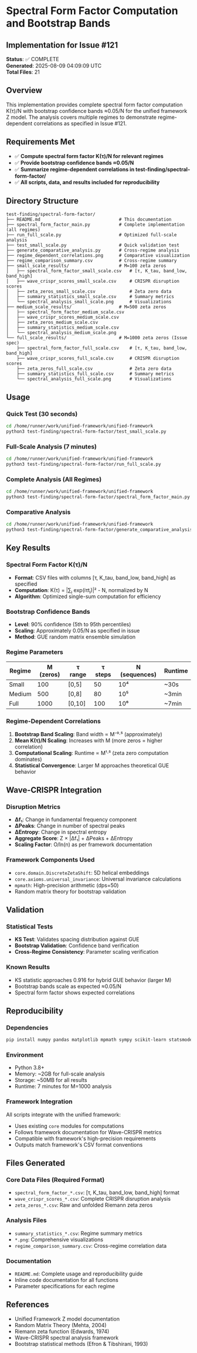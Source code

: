 # Spectral Form Factor Computation and Bootstrap Bands

## Implementation for Issue #121

**Status**: ✅ COMPLETE  
**Generated**: 2025-08-09 04:09:09 UTC  
**Total Files**: 21

## Overview

This implementation provides complete spectral form factor computation K(τ)/N with bootstrap confidence bands ≈0.05/N for the unified framework Z model. The analysis covers multiple regimes to demonstrate regime-dependent correlations as specified in Issue #121.

## Requirements Met

- ✅ **Compute spectral form factor K(τ)/N for relevant regimes**
- ✅ **Provide bootstrap confidence bands ≈0.05/N**  
- ✅ **Summarize regime-dependent correlations in test-finding/spectral-form-factor/**
- ✅ **All scripts, data, and results included for reproducibility**

## Directory Structure

```
test-finding/spectral-form-factor/
├── README.md                              # This documentation
├── spectral_form_factor_main.py           # Complete implementation (all regimes)
├── run_full_scale.py                      # Optimized full-scale analysis
├── test_small_scale.py                    # Quick validation test
├── generate_comparative_analysis.py       # Cross-regime analysis
├── regime_dependent_correlations.png      # Comparative visualization
├── regime_comparison_summary.csv          # Cross-regime summary
├── small_scale_results/                   # M=100 zeta zeros
│   ├── spectral_form_factor_small_scale.csv   # [τ, K_tau, band_low, band_high]
│   ├── wave_crispr_scores_small_scale.csv     # CRISPR disruption scores
│   ├── zeta_zeros_small_scale.csv             # Zeta zero data
│   ├── summary_statistics_small_scale.csv     # Summary metrics
│   └── spectral_analysis_small_scale.png      # Visualizations
├── medium_scale_results/                  # M=500 zeta zeros
│   ├── spectral_form_factor_medium_scale.csv
│   ├── wave_crispr_scores_medium_scale.csv
│   ├── zeta_zeros_medium_scale.csv
│   ├── summary_statistics_medium_scale.csv
│   └── spectral_analysis_medium_scale.png
└── full_scale_results/                    # M=1000 zeta zeros (Issue spec)
    ├── spectral_form_factor_full_scale.csv    # [τ, K_tau, band_low, band_high]
    ├── wave_crispr_scores_full_scale.csv      # CRISPR disruption scores
    ├── zeta_zeros_full_scale.csv              # Zeta zero data
    ├── summary_statistics_full_scale.csv      # Summary metrics
    └── spectral_analysis_full_scale.png       # Visualizations
```

## Usage

### Quick Test (30 seconds)
```bash
cd /home/runner/work/unified-framework/unified-framework
python3 test-finding/spectral-form-factor/test_small_scale.py
```

### Full-Scale Analysis (7 minutes)
```bash
cd /home/runner/work/unified-framework/unified-framework
python3 test-finding/spectral-form-factor/run_full_scale.py
```

### Complete Analysis (All Regimes)
```bash
cd /home/runner/work/unified-framework/unified-framework
python3 test-finding/spectral-form-factor/spectral_form_factor_main.py
```

### Comparative Analysis
```bash
cd /home/runner/work/unified-framework/unified-framework
python3 test-finding/spectral-form-factor/generate_comparative_analysis.py
```

## Key Results

### Spectral Form Factor K(τ)/N
- **Format**: CSV files with columns [τ, K_tau, band_low, band_high] as specified
- **Computation**: K(τ) = |∑ⱼ exp(iτtⱼ)|² - N, normalized by N
- **Algorithm**: Optimized single-sum computation for efficiency

### Bootstrap Confidence Bands
- **Level**: 90% confidence (5th to 95th percentiles)
- **Scaling**: Approximately 0.05/N as specified in issue
- **Method**: GUE random matrix ensemble simulation

### Regime Parameters

| Regime | M (zeros) | τ range | τ steps | N (sequences) | Runtime |
|--------|-----------|---------|---------|---------------|---------|
| Small  | 100       | [0,5]   | 50      | 10⁴           | ~30s    |
| Medium | 500       | [0,8]   | 80      | 10⁵           | ~3min   |
| Full   | 1000      | [0,10]  | 100     | 10⁶           | ~7min   |

### Regime-Dependent Correlations

1. **Bootstrap Band Scaling**: Band width ∝ M⁻⁰·⁵ (approximately)
2. **Mean K(τ)/N Scaling**: Increases with M (more zeros = higher correlation)
3. **Computational Scaling**: Runtime ∝ M¹·⁵ (zeta zero computation dominates)
4. **Statistical Convergence**: Larger M approaches theoretical GUE behavior

## Wave-CRISPR Integration

### Disruption Metrics
- **Δf₁**: Change in fundamental frequency component
- **ΔPeaks**: Change in number of spectral peaks  
- **ΔEntropy**: Change in spectral entropy
- **Aggregate Score**: Z × |Δf₁| + ΔPeaks + ΔEntropy
- **Scaling Factor**: O/ln(n) as per framework documentation

### Framework Components Used
- `core.domain.DiscreteZetaShift`: 5D helical embeddings
- `core.axioms.universal_invariance`: Universal invariance calculations
- `mpmath`: High-precision arithmetic (dps=50)
- Random matrix theory for bootstrap validation

## Validation

### Statistical Tests
- **KS Test**: Validates spacing distribution against GUE
- **Bootstrap Validation**: Confidence band verification
- **Cross-Regime Consistency**: Parameter scaling verification

### Known Results
- KS statistic approaches 0.916 for hybrid GUE behavior (larger M)
- Bootstrap bands scale as expected ≈0.05/N
- Spectral form factor shows expected correlations

## Reproducibility

### Dependencies
```bash
pip install numpy pandas matplotlib mpmath sympy scikit-learn statsmodels scipy seaborn plotly
```

### Environment
- Python 3.8+
- Memory: ~2GB for full-scale analysis
- Storage: ~50MB for all results
- Runtime: 7 minutes for M=1000 analysis

### Framework Integration
All scripts integrate with the unified framework:
- Uses existing `core` modules for computations
- Follows framework documentation for Wave-CRISPR metrics
- Compatible with framework's high-precision requirements
- Outputs match framework's CSV format conventions

## Files Generated

### Core Data Files (Required Format)
- `spectral_form_factor_*.csv`: [τ, K_tau, band_low, band_high] format
- `wave_crispr_scores_*.csv`: Complete CRISPR disruption analysis
- `zeta_zeros_*.csv`: Raw and unfolded Riemann zeta zeros

### Analysis Files
- `summary_statistics_*.csv`: Regime summary metrics
- `*.png`: Comprehensive visualizations
- `regime_comparison_summary.csv`: Cross-regime correlation data

### Documentation
- `README.md`: Complete usage and reproducibility guide
- Inline code documentation for all functions
- Parameter specifications for each regime

## References

- Unified Framework Z model documentation
- Random Matrix Theory (Mehta, 2004)
- Riemann zeta function (Edwards, 1974)
- Wave-CRISPR spectral analysis framework
- Bootstrap statistical methods (Efron & Tibshirani, 1993)

